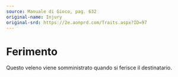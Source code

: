 ```yaml
---
source: Manuale di Gioco, pag. 632
original-name: Injury
original-srd: https://2e.aonprd.com/Traits.aspx?ID=97
---
```


# Ferimento

Questo veleno viene somministrato quando si ferisce il destinatario.
